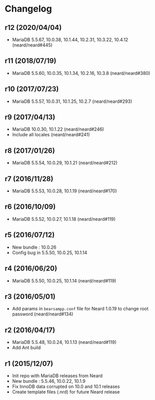 # Changelog

## r12 (2020/04/04)

* MariaDB 5.5.67, 10.0.38, 10.1.44, 10.2.31, 10.3.22, 10.4.12 (neard/neard#445)

## r11 (2018/07/19)

* MariaDB 5.5.60, 10.0.35, 10.1.34, 10.2.16, 10.3.8 (neard/neard#380)

## r10 (2017/07/23)

* MariaDB 5.5.57, 10.0.31, 10.1.25, 10.2.7 (neard/neard#293)

## r9 (2017/04/13)

* MariaDB 10.0.30, 10.1.22 (neard/neard#246)
* Include all locales (neard/neard#241)

## r8 (2017/01/26)

* MariaDB 5.5.54, 10.0.29, 10.1.21 (neard/neard#212)

## r7 (2016/11/28)

* MariaDB 5.5.53, 10.0.28, 10.1.19 (neard/neard#170)

## r6 (2016/10/09)

* MariaDB 5.5.52, 10.0.27, 10.1.18 (neard/neard#119)

## r5 (2016/07/12)

* New bundle : 10.0.26
* Config bug in 5.5.50, 10.0.25, 10.1.14

## r4 (2016/06/20)

* MariaDB 5.5.50, 10.0.25, 10.1.14 (neard/neard#119)

## r3 (2016/05/01)

* Add params in `bearsampp.conf` file for Neard 1.0.19 to change root password (neard/neard#134)

## r2 (2016/04/17)

* MariaDB 5.5.48, 10.0.24, 10.1.13 (neard/neard#119)
* Add Ant build

## r1 (2015/12/07)

* Init repo with MariaDB releases from Neard
* New bundle : 5.5.46, 10.0.22, 10.1.9
* Fix InnoDB data corrupted on 10.0 and 10.1 releases
* Create template files (.nrd) for future Neard release
